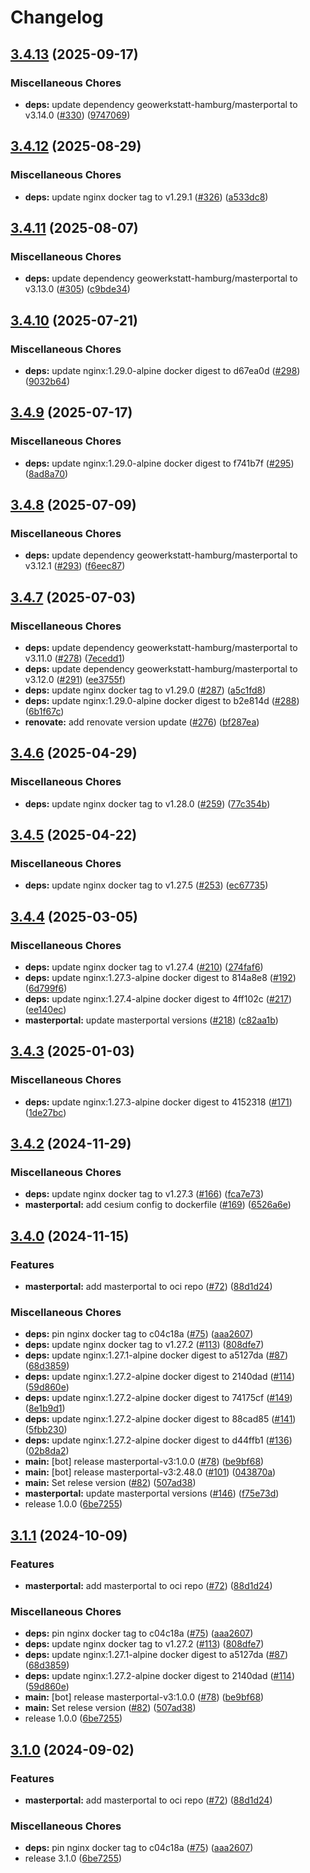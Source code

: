 # Changelog

## [3.4.13](https://github.com/teutonet/oci-images/compare/masterportal-v3-v3.4.12...masterportal-v3-v3.4.13) (2025-09-17)


### Miscellaneous Chores

* **deps:** update dependency geowerkstatt-hamburg/masterportal to v3.14.0 ([#330](https://github.com/teutonet/oci-images/issues/330)) ([9747069](https://github.com/teutonet/oci-images/commit/9747069affc7508b5b1f639266b09aeba1b47c10))

## [3.4.12](https://github.com/teutonet/oci-images/compare/masterportal-v3-v3.4.11...masterportal-v3-v3.4.12) (2025-08-29)


### Miscellaneous Chores

* **deps:** update nginx docker tag to v1.29.1 ([#326](https://github.com/teutonet/oci-images/issues/326)) ([a533dc8](https://github.com/teutonet/oci-images/commit/a533dc89e0d49ada3bc7700102ee8702c30bc60f))

## [3.4.11](https://github.com/teutonet/oci-images/compare/masterportal-v3-v3.4.10...masterportal-v3-v3.4.11) (2025-08-07)


### Miscellaneous Chores

* **deps:** update dependency geowerkstatt-hamburg/masterportal to v3.13.0 ([#305](https://github.com/teutonet/oci-images/issues/305)) ([c9bde34](https://github.com/teutonet/oci-images/commit/c9bde34ac09fc1de99bbdb208c6b7b8c98267492))

## [3.4.10](https://github.com/teutonet/oci-images/compare/masterportal-v3-v3.4.9...masterportal-v3-v3.4.10) (2025-07-21)


### Miscellaneous Chores

* **deps:** update nginx:1.29.0-alpine docker digest to d67ea0d ([#298](https://github.com/teutonet/oci-images/issues/298)) ([9032b64](https://github.com/teutonet/oci-images/commit/9032b648cbda5fee9bd9bf922bf4be7bfa4c354c))

## [3.4.9](https://github.com/teutonet/oci-images/compare/masterportal-v3-v3.4.8...masterportal-v3-v3.4.9) (2025-07-17)


### Miscellaneous Chores

* **deps:** update nginx:1.29.0-alpine docker digest to f741b7f ([#295](https://github.com/teutonet/oci-images/issues/295)) ([8ad8a70](https://github.com/teutonet/oci-images/commit/8ad8a70808e3f88fa7957bbeb7379463b82ef2fb))

## [3.4.8](https://github.com/teutonet/oci-images/compare/masterportal-v3-v3.4.7...masterportal-v3-v3.4.8) (2025-07-09)


### Miscellaneous Chores

* **deps:** update dependency geowerkstatt-hamburg/masterportal to v3.12.1 ([#293](https://github.com/teutonet/oci-images/issues/293)) ([f6eec87](https://github.com/teutonet/oci-images/commit/f6eec870d3600da866351ed9360ab13e1614000d))

## [3.4.7](https://github.com/teutonet/oci-images/compare/masterportal-v3-v3.4.6...masterportal-v3-v3.4.7) (2025-07-03)


### Miscellaneous Chores

* **deps:** update dependency geowerkstatt-hamburg/masterportal to v3.11.0 ([#278](https://github.com/teutonet/oci-images/issues/278)) ([7ecedd1](https://github.com/teutonet/oci-images/commit/7ecedd1d120b3093e90446e685c03abb60e06989))
* **deps:** update dependency geowerkstatt-hamburg/masterportal to v3.12.0 ([#291](https://github.com/teutonet/oci-images/issues/291)) ([ee3755f](https://github.com/teutonet/oci-images/commit/ee3755fc07b784aa8e4f0837f58961074532178e))
* **deps:** update nginx docker tag to v1.29.0 ([#287](https://github.com/teutonet/oci-images/issues/287)) ([a5c1fd8](https://github.com/teutonet/oci-images/commit/a5c1fd8b435311564b65202ef9777ea7975db7ab))
* **deps:** update nginx:1.29.0-alpine docker digest to b2e814d ([#288](https://github.com/teutonet/oci-images/issues/288)) ([6b1f67c](https://github.com/teutonet/oci-images/commit/6b1f67c60e21a39f9553478ec621b4f50a0f492a))
* **renovate:** add renovate version update ([#276](https://github.com/teutonet/oci-images/issues/276)) ([bf287ea](https://github.com/teutonet/oci-images/commit/bf287ea8788fa9a2fb36ba2fcae0d18ed938bc63))

## [3.4.6](https://github.com/teutonet/oci-images/compare/masterportal-v3-v3.4.5...masterportal-v3-v3.4.6) (2025-04-29)


### Miscellaneous Chores

* **deps:** update nginx docker tag to v1.28.0 ([#259](https://github.com/teutonet/oci-images/issues/259)) ([77c354b](https://github.com/teutonet/oci-images/commit/77c354bd1d563c69652af935492bbc2c14b9995d))

## [3.4.5](https://github.com/teutonet/oci-images/compare/masterportal-v3-v3.4.4...masterportal-v3-v3.4.5) (2025-04-22)


### Miscellaneous Chores

* **deps:** update nginx docker tag to v1.27.5 ([#253](https://github.com/teutonet/oci-images/issues/253)) ([ec67735](https://github.com/teutonet/oci-images/commit/ec67735709997c695246f23489e0218187febc5f))

## [3.4.4](https://github.com/teutonet/oci-images/compare/masterportal-v3-v3.4.3...masterportal-v3-v3.4.4) (2025-03-05)


### Miscellaneous Chores

* **deps:** update nginx docker tag to v1.27.4 ([#210](https://github.com/teutonet/oci-images/issues/210)) ([274faf6](https://github.com/teutonet/oci-images/commit/274faf63572b4bc09e6ef3336920107f5fc573b7))
* **deps:** update nginx:1.27.3-alpine docker digest to 814a8e8 ([#192](https://github.com/teutonet/oci-images/issues/192)) ([6d799f6](https://github.com/teutonet/oci-images/commit/6d799f686f8a84d5848205e95faefb33e5284a2c))
* **deps:** update nginx:1.27.4-alpine docker digest to 4ff102c ([#217](https://github.com/teutonet/oci-images/issues/217)) ([ee140ec](https://github.com/teutonet/oci-images/commit/ee140ecf5ff12a56fbd9cd026bb0ad6547e71730))
* **masterportal:** update masterportal versions ([#218](https://github.com/teutonet/oci-images/issues/218)) ([c82aa1b](https://github.com/teutonet/oci-images/commit/c82aa1b346e028366229ddc11b7751a7e6f5d442))

## [3.4.3](https://github.com/teutonet/oci-images/compare/masterportal-v3-v3.4.2...masterportal-v3-v3.4.3) (2025-01-03)


### Miscellaneous Chores

* **deps:** update nginx:1.27.3-alpine docker digest to 4152318 ([#171](https://github.com/teutonet/oci-images/issues/171)) ([1de27bc](https://github.com/teutonet/oci-images/commit/1de27bce6caa44cd01eaf98f59debb62a2859566))

## [3.4.2](https://github.com/teutonet/oci-images/compare/masterportal-v3-v3.4.1...masterportal-v3-v2.48.0) (2024-11-29)


### Miscellaneous Chores

* **deps:** update nginx docker tag to v1.27.3 ([#166](https://github.com/teutonet/oci-images/issues/166)) ([fca7e73](https://github.com/teutonet/oci-images/commit/fca7e736fbee3de8fb75c51b144c84f1496a895e))
* **masterportal:** add cesium config to dockerfile ([#169](https://github.com/teutonet/oci-images/issues/169)) ([6526a6e](https://github.com/teutonet/oci-images/commit/6526a6e43be87847c5ac83176efda21775528bc9))

## [3.4.0](https://github.com/teutonet/oci-images/compare/masterportal-v3-v3.1.1...masterportal-v3-v2.48.0) (2024-11-15)


### Features

* **masterportal:** add masterportal to oci repo ([#72](https://github.com/teutonet/oci-images/issues/72)) ([88d1d24](https://github.com/teutonet/oci-images/commit/88d1d24d4851db5b874a739324e28b3e90121de8))


### Miscellaneous Chores

* **deps:** pin nginx docker tag to c04c18a ([#75](https://github.com/teutonet/oci-images/issues/75)) ([aaa2607](https://github.com/teutonet/oci-images/commit/aaa2607ea0f6d36c533b0750046ac838353547a8))
* **deps:** update nginx docker tag to v1.27.2 ([#113](https://github.com/teutonet/oci-images/issues/113)) ([808dfe7](https://github.com/teutonet/oci-images/commit/808dfe7078bf2ecf46e9db1fe16b78dfc79e9d26))
* **deps:** update nginx:1.27.1-alpine docker digest to a5127da ([#87](https://github.com/teutonet/oci-images/issues/87)) ([68d3859](https://github.com/teutonet/oci-images/commit/68d385919f78f6f94ed05dbd50b8caa01f223d35))
* **deps:** update nginx:1.27.2-alpine docker digest to 2140dad ([#114](https://github.com/teutonet/oci-images/issues/114)) ([59d860e](https://github.com/teutonet/oci-images/commit/59d860e2823eadc938f83de79b43c48be70e08c3))
* **deps:** update nginx:1.27.2-alpine docker digest to 74175cf ([#149](https://github.com/teutonet/oci-images/issues/149)) ([8e1b9d1](https://github.com/teutonet/oci-images/commit/8e1b9d17fcdc7603ab3b74fb74d171b559af669e))
* **deps:** update nginx:1.27.2-alpine docker digest to 88cad85 ([#141](https://github.com/teutonet/oci-images/issues/141)) ([5fbb230](https://github.com/teutonet/oci-images/commit/5fbb23087d99e000e930fa47031ce5fe9d4fead9))
* **deps:** update nginx:1.27.2-alpine docker digest to d44ffb1 ([#136](https://github.com/teutonet/oci-images/issues/136)) ([02b8da2](https://github.com/teutonet/oci-images/commit/02b8da2e4df2474bbda401289f0396e02f4f3e48))
* **main:** [bot] release masterportal-v3:1.0.0 ([#78](https://github.com/teutonet/oci-images/issues/78)) ([be9bf68](https://github.com/teutonet/oci-images/commit/be9bf68ddef11a48e2431c95c05ddf91cc9debf8))
* **main:** [bot] release masterportal-v3:2.48.0 ([#101](https://github.com/teutonet/oci-images/issues/101)) ([043870a](https://github.com/teutonet/oci-images/commit/043870a52078cec163cd29b9454ce4373689d975))
* **main:** Set relese version ([#82](https://github.com/teutonet/oci-images/issues/82)) ([507ad38](https://github.com/teutonet/oci-images/commit/507ad38b081e0d8b5c0e4e2206c9b751cc141001))
* **masterportal:** update masterportal versions ([#146](https://github.com/teutonet/oci-images/issues/146)) ([f75e73d](https://github.com/teutonet/oci-images/commit/f75e73dacff1fd74fe6fde8e7a5bec492d1cc075))
* release 1.0.0 ([6be7255](https://github.com/teutonet/oci-images/commit/6be725545d58cb559c435c759af1f25b69743186))

## [3.1.1](https://github.com/teutonet/oci-images/compare/masterportal-v3-v3.1.0...masterportal-v3-v2.48.0) (2024-10-09)


### Features

* **masterportal:** add masterportal to oci repo ([#72](https://github.com/teutonet/oci-images/issues/72)) ([88d1d24](https://github.com/teutonet/oci-images/commit/88d1d24d4851db5b874a739324e28b3e90121de8))


### Miscellaneous Chores

* **deps:** pin nginx docker tag to c04c18a ([#75](https://github.com/teutonet/oci-images/issues/75)) ([aaa2607](https://github.com/teutonet/oci-images/commit/aaa2607ea0f6d36c533b0750046ac838353547a8))
* **deps:** update nginx docker tag to v1.27.2 ([#113](https://github.com/teutonet/oci-images/issues/113)) ([808dfe7](https://github.com/teutonet/oci-images/commit/808dfe7078bf2ecf46e9db1fe16b78dfc79e9d26))
* **deps:** update nginx:1.27.1-alpine docker digest to a5127da ([#87](https://github.com/teutonet/oci-images/issues/87)) ([68d3859](https://github.com/teutonet/oci-images/commit/68d385919f78f6f94ed05dbd50b8caa01f223d35))
* **deps:** update nginx:1.27.2-alpine docker digest to 2140dad ([#114](https://github.com/teutonet/oci-images/issues/114)) ([59d860e](https://github.com/teutonet/oci-images/commit/59d860e2823eadc938f83de79b43c48be70e08c3))
* **main:** [bot] release masterportal-v3:1.0.0 ([#78](https://github.com/teutonet/oci-images/issues/78)) ([be9bf68](https://github.com/teutonet/oci-images/commit/be9bf68ddef11a48e2431c95c05ddf91cc9debf8))
* **main:** Set relese version ([#82](https://github.com/teutonet/oci-images/issues/82)) ([507ad38](https://github.com/teutonet/oci-images/commit/507ad38b081e0d8b5c0e4e2206c9b751cc141001))
* release 1.0.0 ([6be7255](https://github.com/teutonet/oci-images/commit/6be725545d58cb559c435c759af1f25b69743186))

## [3.1.0](https://github.com/teutonet/oci-images/compare/masterportal-v3-v3.1.0...masterportal-v3-v1.0.0) (2024-09-02)


### Features

* **masterportal:** add masterportal to oci repo ([#72](https://github.com/teutonet/oci-images/issues/72)) ([88d1d24](https://github.com/teutonet/oci-images/commit/88d1d24d4851db5b874a739324e28b3e90121de8))


### Miscellaneous Chores

* **deps:** pin nginx docker tag to c04c18a ([#75](https://github.com/teutonet/oci-images/issues/75)) ([aaa2607](https://github.com/teutonet/oci-images/commit/aaa2607ea0f6d36c533b0750046ac838353547a8))
* release 3.1.0 ([6be7255](https://github.com/teutonet/oci-images/commit/6be725545d58cb559c435c759af1f25b69743186))
